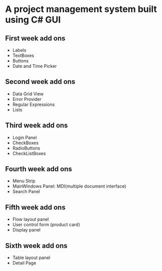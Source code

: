 # A project management system built using C# GUI

## First week add ons
* Labels
* TextBoxes
* Buttons
* Date and Time Picker

## Second week add ons
* Data Grid View
* Error Provider
* Regular Expressions
* Lists

## Third week add ons
* Login Panel
* CheckBoxes
* RadioButtons
* CheckListBoxes

## Fourth week add ons
* Menu Strip
* MainWindows Panel: MDI(multiple document interface)
* Search Panel

## Fifth week add ons
* Flow layout panel
* User control form (product card)
* Display panel

## Sixth week add ons
* Table layout panel
* Detail Page
